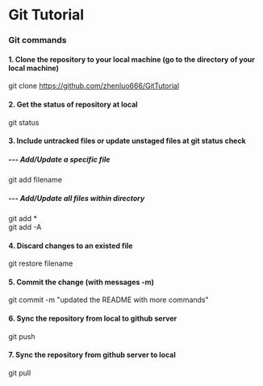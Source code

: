 # Git Tutorial
### Git commands
#### 1. Clone the repository to your local machine (go to the directory of your local machine)
git clone https://github.com/zhenluo666/GitTutorial
#### 2. Get the status of repository at local
git status
#### 3. Include untracked files or update unstaged files at git status check
##### --- Add/Update a specific file
git add filename
##### --- Add/Update all files within directory
git add *  
git add -A
#### 4. Discard changes to an existed file
git restore filename
#### 5. Commit the change (with messages -m)
git commit -m "updated the README with more commands"
#### 6. Sync the repository from local to github server
git push
#### 7. Sync the repository from github server to local
git pull
